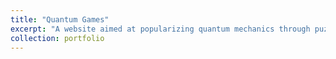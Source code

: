 ```yaml
---
title: "Quantum Games"
excerpt: "A website aimed at popularizing quantum mechanics through puzzle solving"
collection: portfolio
---
```


